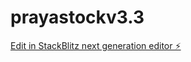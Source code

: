 # prayastockv3.3

[Edit in StackBlitz next generation editor ⚡️](https://stackblitz.com/~/github.com/Andanaaa/prayastockv3.3)